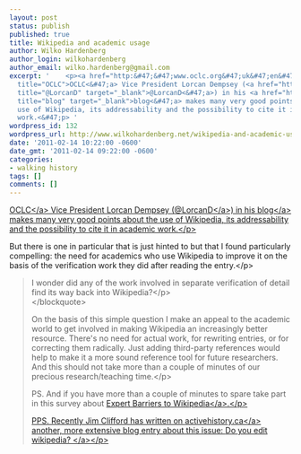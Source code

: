 ```yaml
---
layout: post
status: publish
published: true
title: Wikipedia and academic usage
author: Wilko Hardenberg
author_login: wilkohardenberg
author_email: wilko.hardenberg@gmail.com
excerpt: '    <p><a href="http:&#47;&#47;www.oclc.org&#47;uk&#47;en&#47;global&#47;default.htm"
  title="OCLC">OCLC<&#47;a> Vice President Lorcan Dempsey (<a href="http:&#47;&#47;twitter.com&#47;#!&#47;lorcanD"
  title="@LorcanD" target="_blank">@LorcanD<&#47;a>) in his <a href="http:&#47;&#47;orweblog.oclc.org&#47;archives&#47;002155.html"
  title="blog" target="_blank">blog<&#47;a> makes many very good points about the
  use of Wikipedia, its addressability and the possibility to cite it in academic
  work.<&#47;p> '
wordpress_id: 132
wordpress_url: http://www.wilkohardenberg.net/wikipedia-and-academic-usage/
date: '2011-02-14 10:22:00 -0600'
date_gmt: '2011-02-14 09:22:00 -0600'
categories:
- walking history
tags: []
comments: []
---
```

<p><a href="http:&#47;&#47;www.oclc.org&#47;uk&#47;en&#47;global&#47;default.htm" title="OCLC">OCLC<&#47;a> Vice President Lorcan Dempsey (<a href="http:&#47;&#47;twitter.com&#47;#!&#47;lorcanD" title="@LorcanD" target="_blank">@LorcanD<&#47;a>) in his <a href="http:&#47;&#47;orweblog.oclc.org&#47;archives&#47;002155.html" title="blog" target="_blank">blog<&#47;a> makes many very good points about the use of Wikipedia, its addressability and the possibility to cite it in academic work.<&#47;p> <a id="more"></a><a id="more-132"></a></p>
<p>But there is one in particular that is just hinted to but that I found particularly compelling: the need for academics who use Wikipedia to improve it on the basis of the verification work they did after reading the entry.<&#47;p></p>
<blockquote class="posterous_short_quote">
<p>I wonder did any of the work involved in separate verification of detail find its way back into Wikipedia?<&#47;p><br />
<&#47;blockquote></p>
<p>On the basis of this simple question I make an appeal to the academic world to get involved in making Wikipedia an increasingly better resource. There's no need for actual work, for rewriting entries, or for correcting them radically. Just adding third-party references would help to make it a more sound reference tool for future researchers. And this should not take more than a couple of minutes of our precious research&#47;teaching time.<&#47;p></p>
<p>PS. And if you have more than a couple of minutes to spare take part in this survey about <a href="http:&#47;&#47;ht.ly&#47;3VPXI" title="Expert Barriers to Wikipedia" target="_blank">Expert Barriers to Wikipedia<&#47;a>.<&#47;p></p>
<p>PPS. Recently Jim Clifford has written on <a href="http:&#47;&#47;activehistory.ca" target="_blank">activehistory.ca<&#47;a> another, more extensive blog entry about this issue: <a href="http:&#47;&#47;activehistory.ca&#47;2011&#47;06&#47;do-you-edit-wikipedia&#47; " target="_blank">Do you edit wikipedia? <&#47;a><&#47;p></p>
